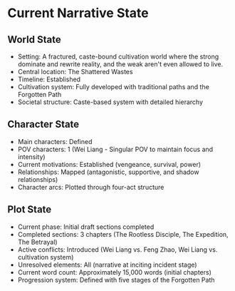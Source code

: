 # Current Narrative State

## World State
- Setting: A fractured, caste-bound cultivation world where the strong dominate and rewrite reality, and the weak aren't even allowed to live.
- Central location: The Shattered Wastes
- Timeline: Established
- Cultivation system: Fully developed with traditional paths and the Forgotten Path
- Societal structure: Caste-based system with detailed hierarchy

## Character State
- Main characters: Defined
- POV characters: 1 (Wei Liang - Singular POV to maintain focus and intensity)
- Current motivations: Established (vengeance, survival, power)
- Relationships: Mapped (antagonistic, supportive, and shadow relationships)
- Character arcs: Plotted through four-act structure

## Plot State
- Current phase: Initial draft sections completed
- Completed sections: 3 chapters (The Rootless Disciple, The Expedition, The Betrayal)
- Active conflicts: Introduced (Wei Liang vs. Feng Zhao, Wei Liang vs. cultivation system)
- Unresolved elements: All (narrative at inciting incident stage)
- Current word count: Approximately 15,000 words (initial chapters)
- Progression system: Defined with five stages of the Forgotten Path
